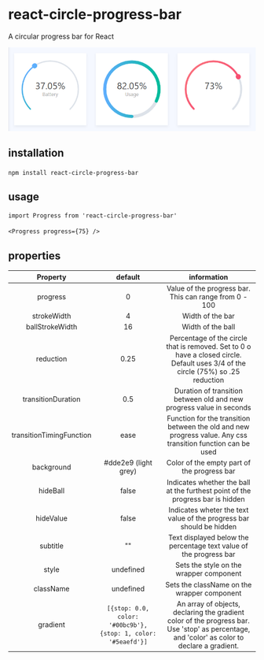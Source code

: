 # react-circle-progress-bar
A circular progress bar for React

![Example circular progress bars](/examples.png)

## installation

`npm install react-circle-progress-bar`

## usage

```
import Progress from 'react-circle-progress-bar'

<Progress progress={75} />
```

## properties

| Property | default  | information  |
| :---:   | :-: | :-: |
| progress | 0 | Value of the progress bar. This can range from 0 - 100 |
| strokeWidth | 4 | Width of the bar |
| ballStrokeWidth | 16 | Width of the ball |
| reduction | 0.25 | Percentage of the circle that is removed. Set to 0 o have a closed circle. Default uses 3/4 of the circle (75%) so .25 reduction |
| transitionDuration | 0.5 | Duration of transition between old and new progress value in seconds| 
| transitionTimingFunction | ease | Function for the transition between the old and new progress value. Any css transition function can be used |
| background | #dde2e9 (light grey) | Color of the empty part of the progress bar |
| hideBall | false | Indicates whether the ball at the furthest point of the progress bar is hidden |
| hideValue | false | Indicates wheter the text value of the progress bar should be hidden |
| subtitle | "" | Text displayed below the percentage text value of the progress bar |
| style | undefined | Sets the style on the wrapper component |
| className | undefined | Sets the className on the wrapper component |
| gradient | `[{stop: 0.0, color: '#00bc9b'}, {stop: 1, color: '#5eaefd'}]` | An array of objects, declaring the gradient color of the progress bar. Use 'stop' as percentage, and 'color' as color to declare a gradient. |
